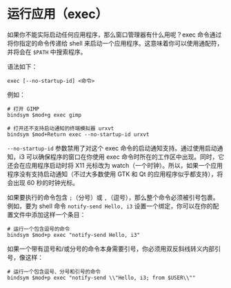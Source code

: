# 运行应用（exec）

如果你不能实际启动任何应用程序，那么窗口管理器有什么用呢？exec 命令通过将你指定的命令传递给 shell 来启动一个应用程序。这意味着你可以使用通配符，并将会在 `$PATH` 中搜索程序。

语法如下：
```
exec [--no-startup-id] <命令>
```

例如：
```
# 打开 GIMP
bindsym $mod+g exec gimp

# 打开还不支持启动通知的终端模拟器 urxvt
bindsym $mod+Return exec --no-startup-id urxvt
```

`--no-startup-id` 参数禁用了对这个 exec 命令的启动通知支持。通过使用启动通知，i3 可以确保程序的窗口在你使用 exec 命令时所在的工作区中出现。同时，它还会在应用程序启动时将 X11 光标改为 watch（一个时钟）。所以，如果一个应用程序没有支持启动通知（不过大多数使用 GTK 和 Qt 的应用程序似乎都支持），将会出现 60 秒的时钟光标。

如果要执行的命令包含 `;`（分号）或 `,`（逗号），那么整个命令必须被引号包裹。例如，要为 shell 命令 `notify-send Hello, i3` 设置一个绑定，你可以在你的配置文件中添加这样一个条目：

```
# 运行一个包含逗号的命令
bindsym $mod+p exec "notify-send Hello, i3"
```

如果一个带有逗号和/或分号的命令本身需要引号，你必须用双反斜线转义内部引号，像这样：

```
# 运行一个包含逗号、分号和引号的命令
bindsym $mod+p exec "notify-send \\"Hello, i3; from $USER\\""
```
